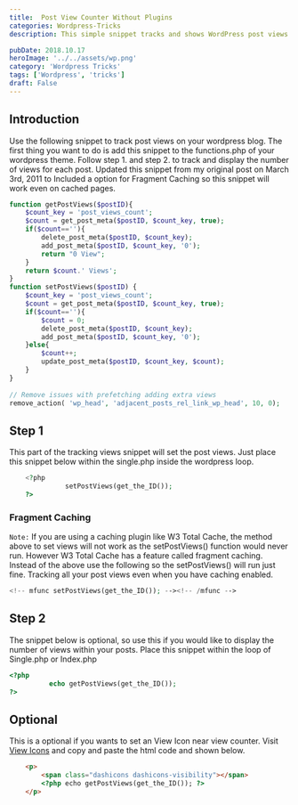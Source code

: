 ```yaml
---
title:	Post View Counter Without Plugins
categories: Wordpress-Tricks
description: This simple snippet tracks and shows WordPress post views in your templates – and without the need for a plugin

pubDate: 2018.10.17
heroImage: '../../assets/wp.png'
category: 'Wordpress Tricks'
tags: ['Wordpress', 'tricks']
draft: False
---
```

## Introduction
Use the following snippet to track post views on your wordpress blog. The first thing you want to do is add this snippet to the functions.php of your wordpress theme. Follow step 1. and step 2. to track and display the number of views for each post. Updated this snippet from my original post on March 3rd, 2011 to Included a option for Fragment Caching so this snippet will work even on cached pages.
``` php
function getPostViews($postID){
    $count_key = 'post_views_count';
    $count = get_post_meta($postID, $count_key, true);
    if($count==''){
        delete_post_meta($postID, $count_key);
        add_post_meta($postID, $count_key, '0');
        return "0 View";
    }
    return $count.' Views';
}
function setPostViews($postID) {
    $count_key = 'post_views_count';
    $count = get_post_meta($postID, $count_key, true);
    if($count==''){
        $count = 0;
        delete_post_meta($postID, $count_key);
        add_post_meta($postID, $count_key, '0');
    }else{
        $count++;
        update_post_meta($postID, $count_key, $count);
    }
}
 
// Remove issues with prefetching adding extra views
remove_action( 'wp_head', 'adjacent_posts_rel_link_wp_head', 10, 0); 

```

## Step 1

This part of the tracking views snippet will set the post views. Just place this snippet below within the single.php inside the wordpress loop.

``` php
    <?php
              setPostViews(get_the_ID());
    ?>
```
   

### Fragment Caching

`Note:` If you are using a caching plugin like W3 Total Cache, the method above to set views will not work as the setPostViews() function would never run. However W3 Total Cache has a feature called fragment caching. Instead of the above use the following so the setPostViews() will run just fine. Tracking all your post views even when you have caching enabled.

``` php
<!-- mfunc setPostViews(get_the_ID()); --><!-- /mfunc -->
```

## Step 2
The snippet below is optional, so use this if you would like to display the number of views within your posts. Place this snippet within the loop of Single.php or Index.php
```php
<?php 
          echo getPostViews(get_the_ID());
?>
```
## Optional

This is a optional if you wants to set an View Icon near view counter. Visit [View Icons](https://developer.wordpress.org/resource/dashicons/#visibility) and copy and paste the html code and  shown below.

```html
	<p>
		<span class="dashicons dashicons-visibility"></span>
		<?php echo getPostViews(get_the_ID()); ?>
 	</p>

```



